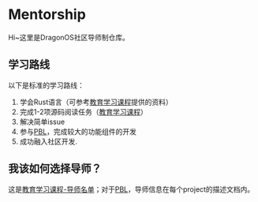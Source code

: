 # Mentorship

Hi~这里是DragonOS社区导师制仓库。

## 学习路线

以下是标准的学习路线：

1. 学会Rust语言（可参考[教育学习课程]提供的资料）
2. 完成1-2项源码阅读任务（[教育学习课程]）
3. 解决简单issue
4. 参与[PBL]，完成较大的功能组件的开发
5. 成功融入社区开发.

## 我该如何选择导师？

这是[教育学习课程-导师名单]；对于[PBL]，导师信息在每个project的描述文档内。

[PBL]: /project-based-mentorship/README.md
[教育学习课程]: /educational-learning-courses/README.md
[教育学习课程-导师名单]: /educational-learning-courses/mentors.md
